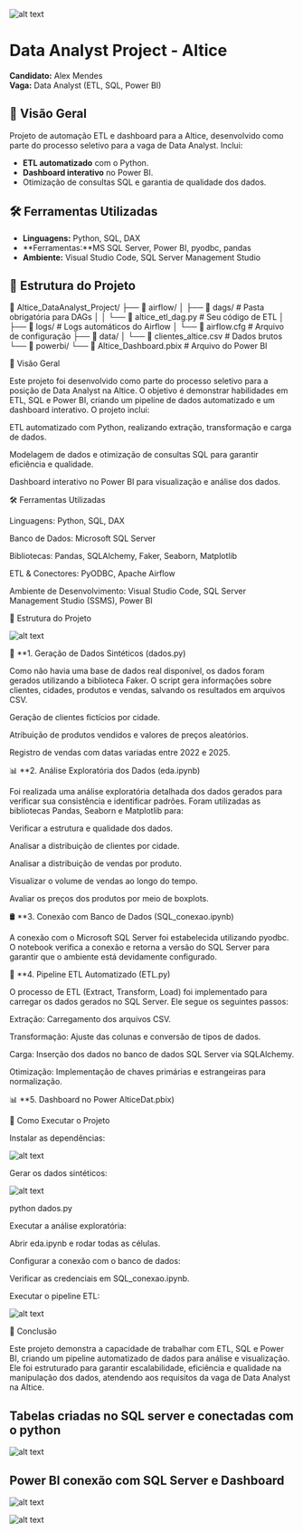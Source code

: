 

![alt text](image.png)



# Data Analyst Project - Altice
**Candidato:** Alex Mendes  
**Vaga:** Data Analyst (ETL, SQL, Power BI)  


## 📌 Visão Geral
Projeto de automação ETL e dashboard para a Altice, desenvolvido como parte do processo seletivo para a vaga de Data Analyst. Inclui:
- **ETL automatizado** com o Python.
- **Dashboard interativo** no Power BI.
- Otimização de consultas SQL e garantia de qualidade dos dados.

## 🛠️ Ferramentas Utilizadas
- **Linguagens:** Python, SQL, DAX
- **Ferramentas:**MS SQL Server, Power BI, pyodbc, pandas
- **Ambiente:** Visual Studio Code, SQL Server Management Studio

## 📂 Estrutura do Projeto
📂 Altice_DataAnalyst_Project/
├── 📂 airflow/
│   ├── 📂 dags/                  # Pasta obrigatória para DAGs
│   │   └── 📄 altice_etl_dag.py  # Seu código de ETL
│   ├── 📂 logs/                  # Logs automáticos do Airflow
│   └── 📄 airflow.cfg            # Arquivo de configuração
├── 📂 data/
│   └── 📄 clientes_altice.csv    # Dados brutos
└── 📂 powerbi/
    └── 📄 Altice_Dashboard.pbix  # Arquivo do Power BI




📌 Visão Geral

Este projeto foi desenvolvido como parte do processo seletivo para a posição de Data Analyst na Altice. O objetivo é demonstrar habilidades em ETL, SQL e Power BI, criando um pipeline de dados automatizado e um dashboard interativo. O projeto inclui:

ETL automatizado com Python, realizando extração, transformação e carga de dados.

Modelagem de dados e otimização de consultas SQL para garantir eficiência e qualidade.

Dashboard interativo no Power BI para visualização e análise dos dados.

🛠️ Ferramentas Utilizadas

Linguagens: Python, SQL, DAX

Banco de Dados: Microsoft SQL Server

Bibliotecas: Pandas, SQLAlchemy, Faker, Seaborn, Matplotlib

ETL & Conectores: PyODBC, Apache Airflow

Ambiente de Desenvolvimento: Visual Studio Code, SQL Server Management Studio (SSMS), Power BI

📂 Estrutura do Projeto

![alt text](image-1.png)


📁 **1. Geração de Dados Sintéticos (dados.py)

Como não havia uma base de dados real disponível, os dados foram gerados utilizando a biblioteca Faker. O script gera informações sobre clientes, cidades, produtos e vendas, salvando os resultados em arquivos CSV.

Geração de clientes fictícios por cidade.

Atribuição de produtos vendidos e valores de preços aleatórios.

Registro de vendas com datas variadas entre 2022 e 2025.

📊 **2. Análise Exploratória dos Dados (eda.ipynb)

Foi realizada uma análise exploratória detalhada dos dados gerados para verificar sua consistência e identificar padrões. Foram utilizadas as bibliotecas Pandas, Seaborn e Matplotlib para:

Verificar a estrutura e qualidade dos dados.

Analisar a distribuição de clientes por cidade.

Analisar a distribuição de vendas por produto.

Visualizar o volume de vendas ao longo do tempo.

Avaliar os preços dos produtos por meio de boxplots.

🛢️ **3. Conexão com Banco de Dados (SQL_conexao.ipynb)

A conexão com o Microsoft SQL Server foi estabelecida utilizando pyodbc. O notebook verifica a conexão e retorna a versão do SQL Server para garantir que o ambiente está devidamente configurado.

🔄 **4. Pipeline ETL Automatizado (ETL.py)

O processo de ETL (Extract, Transform, Load) foi implementado para carregar os dados gerados no SQL Server. Ele segue os seguintes passos:

Extração: Carregamento dos arquivos CSV.

Transformação: Ajuste das colunas e conversão de tipos de dados.

Carga: Inserção dos dados no banco de dados SQL Server via SQLAlchemy.

Otimização: Implementação de chaves primárias e estrangeiras para normalização.

📊 **5. Dashboard no Power AlticeDat.pbix)

🚀 Como Executar o Projeto

Instalar as dependências:

![alt text](image-1.png)

Gerar os dados sintéticos:

![alt text](image-3.png)



python dados.py

Executar a análise exploratória:

Abrir eda.ipynb e rodar todas as células.

Configurar a conexão com o banco de dados:

Verificar as credenciais em SQL_conexao.ipynb.

Executar o pipeline ETL:

![alt text](image-4.png)

📌 Conclusão

Este projeto demonstra a capacidade de trabalhar com ETL, SQL e Power BI, criando um pipeline automatizado de dados para análise e visualização. Ele foi estruturado para garantir escalabilidade, eficiência e qualidade na manipulação dos dados, atendendo aos requisitos da vaga de Data Analyst na Altice.














## Tabelas criadas no SQL server e conectadas com o python 

![alt text](image-1.png)



## Power BI conexão com SQL Server e Dashboard

![alt text](image-2.png)


![alt text](image-3.png)


